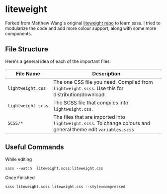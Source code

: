 # liteweight

Forked from Matthew Wang's original [liteweight repo](https://github.com/malsf21/liteweight/) to learn sass. I tried to modularize the code and add more colour support, along with some more components.

## File Structure

Here's a general idea of each of the important files:

| File Name | Description |
|-----------|-------------|
| `lightweight.css` | The one CSS file you need. Compiled from `lightweight.scss`. Use this for distribution/download. |
| `lightweight.scss` | The SCSS file that compiles into `lightweight.css`.  |
| `SCSS/*` | The files that are imported into `lightweight.scss`. To change colours and general theme edit `variables.scss` |

## Useful Commands

While editing
```
sass --watch  liteweight.scss:liteweight.css
```

Once Finished
```
sass liteweight.scss liteweight.css --style=compressed
```
